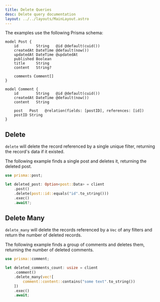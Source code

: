 ```yaml
---
title: Delete Queries
desc: Delete query documentation
layout: ../../layouts/MainLayout.astro
---
```


The examples use the following Prisma schema:

```prisma
model Post {
    id        String   @id @default(cuid())
    createdAt DateTime @default(now())
    updatedAt DateTime @updatedAt
    published Boolean
    title     String
    content   String?

    comments Comment[]
}

model Comment {
    id        String   @id @default(cuid())
    createdAt DateTime @default(now())
    content   String

    post   Post   @relation(fields: [postID], references: [id])
    postID String
}
```

## Delete

`delete` will delete the record referenced by a single unique filter,
returning the record's data if it existed.

The following example finds a single post and deletes it, returning the deleted post.

```rust
use prisma::post;

let deleted_post: Option<post::Data> = client
    .post()
    .delete(post::id::equals("id".to_string()))
    .exec()
    .await?;
```

## Delete Many

`delete_many` will delete the records referenced by a `Vec` of any filters and return the number of deleted records.

The following example finds a group of comments and deletes them, returning the number of deleted comments.

```rust
use prisma::comment;

let deleted_comments_count: usize = client
    .comment()
    .delete_many(vec![
        comment::content::contains("some text".to_string())
    ])
    .exec()
    .await;
```

